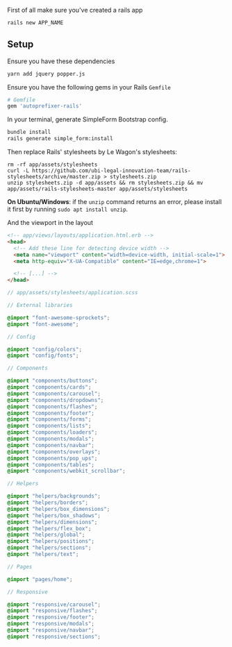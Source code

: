 First of all make sure you've created a rails app

```bash
rails new APP_NAME
```

## Setup

Ensure you have these dependencies

```bash
yarn add jquery popper.js
```

Ensure you have the following gems in your Rails `Gemfile`

```ruby
# Gemfile
gem 'autoprefixer-rails'
```

In your terminal, generate SimpleForm Bootstrap config.

```bash
bundle install
rails generate simple_form:install
```

Then replace Rails' stylesheets by Le Wagon's stylesheets:

```
rm -rf app/assets/stylesheets
curl -L https://github.com/ubi-legal-innovation-team/rails-stylesheets/archive/master.zip > stylesheets.zip
unzip stylesheets.zip -d app/assets && rm stylesheets.zip && mv app/assets/rails-stylesheets-master app/assets/stylesheets
```

**On Ubuntu/Windows**: if the `unzip` command returns an error, please install it first by running `sudo apt install unzip`.

And the viewport in the layout

```html
<!-- app/views/layouts/application.html.erb -->
<head>
  <!-- Add these line for detecting device width -->
  <meta name="viewport" content="width=device-width, initial-scale=1">
  <meta http-equiv="X-UA-Compatible" content="IE=edge,chrome=1">

  <!-- [...] -->
</head>
```

```scss
// app/assets/stylesheets/application.scss

// External libraries

@import "font-awesome-sprockets";
@import "font-awesome";

// Config

@import "config/colors";
@import "config/fonts";

// Components

@import "components/buttons";
@import "components/cards";
@import "components/carousel";
@import "components/dropdowns";
@import "components/flashes";
@import "components/footer";
@import "components/forms";
@import "components/lists";
@import "components/loaders";
@import "components/modals";
@import "components/navbar";
@import "components/overlays";
@import "components/pop_ups";
@import "components/tables";
@import "components/webkit_scrollbar";

// Helpers

@import "helpers/backgrounds";
@import "helpers/borders";
@import "helpers/box_dimensions";
@import "helpers/box_shadows";
@import "helpers/dimensions";
@import "helpers/flex_box";
@import "helpers/global";
@import "helpers/positions";
@import "helpers/sections";
@import "helpers/text";

// Pages

@import "pages/home";

// Responsive

@import "responsive/carousel";
@import "responsive/flashes";
@import "responsive/footer";
@import "responsive/modals";
@import "responsive/navbar";
@import "responsive/sections";
```

